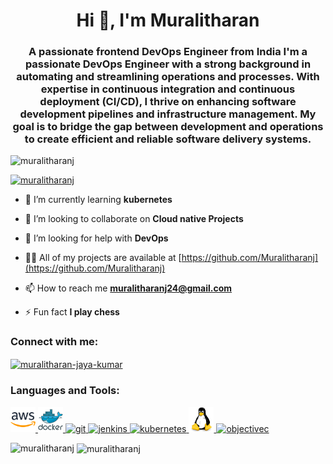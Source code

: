  <h1 align="center">Hi 👋, I'm Muralitharan</h1>
<h3 align="center">A passionate frontend DevOps Engineer from India I'm a passionate DevOps Engineer with a strong background in automating and streamlining operations and processes. With expertise in continuous integration and continuous deployment (CI/CD), I thrive on enhancing software development pipelines and infrastructure management. My goal is to bridge the gap between development and operations to create efficient and reliable software delivery systems.
</h3>

<p align="left"> <img src="https://komarev.com/ghpvc/?username=muralitharanj&label=Profile%20views&color=0e75b6&style=flat" alt="muralitharanj" /> </p>

<p align="left"> <a href="https://github.com/ryo-ma/github-profile-trophy"><img src="https://github-profile-trophy.vercel.app/?username=muralitharanj" alt="muralitharanj" /></a> </p>

- 🌱 I’m currently learning **kubernetes**

- 👯 I’m looking to collaborate on **Cloud native Projects**

- 🤝 I’m looking for help with **DevOps**

- 👨‍💻 All of my projects are available at [https://github.com/Muralitharanj](https://github.com/Muralitharanj)

- 📫 How to reach me **muralitharanj24@gmail.com**

- ⚡ Fun fact **I play chess**

<h3 align="left">Connect with me:</h3>
<p align="left">
<a href="https://linkedin.com/in/muralitharan-jaya-kumar" target="blank"><img align="center" src="https://raw.githubusercontent.com/rahuldkjain/github-profile-readme-generator/master/src/images/icons/Social/linked-in-alt.svg" alt="muralitharan-jaya-kumar" height="30" width="40" /></a>
</p>

<h3 align="left">Languages and Tools:</h3>
<p align="left"> <a href="https://aws.amazon.com" target="_blank" rel="noreferrer"> <img src="https://raw.githubusercontent.com/devicons/devicon/master/icons/amazonwebservices/amazonwebservices-original-wordmark.svg" alt="aws" width="40" height="40"/> </a> <a href="https://www.docker.com/" target="_blank" rel="noreferrer"> <img src="https://raw.githubusercontent.com/devicons/devicon/master/icons/docker/docker-original-wordmark.svg" alt="docker" width="40" height="40"/> </a> <a href="https://git-scm.com/" target="_blank" rel="noreferrer"> <img src="https://www.vectorlogo.zone/logos/git-scm/git-scm-icon.svg" alt="git" width="40" height="40"/> </a> <a href="https://www.jenkins.io" target="_blank" rel="noreferrer"> <img src="https://www.vectorlogo.zone/logos/jenkins/jenkins-icon.svg" alt="jenkins" width="40" height="40"/> </a> <a href="https://kubernetes.io" target="_blank" rel="noreferrer"> <img src="https://www.vectorlogo.zone/logos/kubernetes/kubernetes-icon.svg" alt="kubernetes" width="40" height="40"/> </a> <a href="https://www.linux.org/" target="_blank" rel="noreferrer"> <img src="https://raw.githubusercontent.com/devicons/devicon/master/icons/linux/linux-original.svg" alt="linux" width="40" height="40"/> </a> <a href="https://developer.apple.com/library/archive/documentation/Cocoa/Conceptual/ProgrammingWithObjectiveC/Introduction/Introduction.html" target="_blank" rel="noreferrer"> <img src="https://www.vectorlogo.zone/logos/apple_objectivec/apple_objectivec-icon.svg" alt="objectivec" width="40" height="40"/> </a> </p>

<p><img align="left" src="https://github-readme-stats.vercel.app/api/top-langs?username=muralitharanj&show_icons=true&locale=en&layout=compact" alt="muralitharanj" /></p>

<p>&nbsp;<img align="center" src="https://github-readme-stats.vercel.app/api?username=muralitharanj&show_icons=true&locale=en" alt="muralitharanj" /></p>
